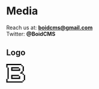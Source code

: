 # Media
Reach us at: **boidcms@gmail.com**     
Twitter: **@BoidCMS**


## Logo
<a alt="logo_outlined" href="/_media/logo.svg" download><img alt="logo_outlined" width="50" height="50" src="_media/logo.svg" /></a>
